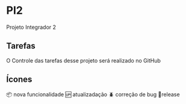 # PI2

Projeto Integrador 2

## Tarefas

O Controle das tarefas desse projeto será realizado no GitHub

## Ícones

:package: nova funcionalidade
:up: atualizadação
:beetle: correção de bug
:checkered_flag:release
